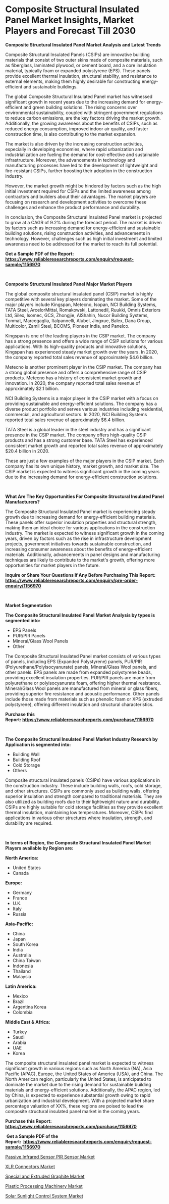 <p><h1>Composite Structural Insulated Panel Market Insights, Market Players and Forecast Till 2030</h1></p><p><strong>Composite Structural Insulated Panel Market Analysis and Latest Trends</strong></p>
<p><p>Composite Structural Insulated Panels (CSIPs) are innovative building materials that consist of two outer skins made of composite materials, such as fiberglass, laminated plywood, or cement board, and a core insulation material, typically foam or expanded polystyrene (EPS). These panels provide excellent thermal insulation, structural stability, and resistance to external elements, making them highly desirable for constructing energy-efficient and sustainable buildings.</p><p>The global Composite Structural Insulated Panel market has witnessed significant growth in recent years due to the increasing demand for energy-efficient and green building solutions. The rising concerns over environmental sustainability, coupled with stringent government regulations to reduce carbon emissions, are the key factors driving the market growth. Additionally, the growing awareness about the benefits of CSIPs, such as reduced energy consumption, improved indoor air quality, and faster construction time, is also contributing to the market expansion.</p><p>The market is also driven by the increasing construction activities, especially in developing economies, where rapid urbanization and industrialization are fueling the demand for cost-effective and sustainable infrastructure. Moreover, the advancements in technology and manufacturing processes have led to the development of lightweight and fire-resistant CSIPs, further boosting their adoption in the construction industry.</p><p>However, the market growth might be hindered by factors such as the high initial investment required for CSIPs and the limited awareness among contractors and builders about their advantages. The market players are focusing on research and development activities to overcome these challenges and enhance the product performance and durability.</p><p>In conclusion, the Composite Structural Insulated Panel market is projected to grow at a CAGR of 9.2% during the forecast period. The market is driven by factors such as increasing demand for energy-efficient and sustainable building solutions, rising construction activities, and advancements in technology. However, challenges such as high initial investment and limited awareness need to be addressed for the market to reach its full potential.</p></p>
<p><strong>Get a Sample PDF of the Report:&nbsp; <a href="https://www.reliableresearchreports.com/enquiry/request-sample/1156970">https://www.reliableresearchreports.com/enquiry/request-sample/1156970</a></strong></p>
<p>&nbsp;</p>
<p><strong>Composite Structural Insulated Panel Major Market Players</strong></p>
<p><p>The global composite structural insulated panel (CSIP) market is highly competitive with several key players dominating the market. Some of the major players include Kingspan, Metecno, Isopan, NCI Building Systems, TATA Steel, ArcelorMittal, Romakowski, Lattonedil, Ruukki, Omnis Exteriors Ltd, Silex, Isomec, GCS, Zhongjie, AlShahin, Nucor Building Systems, Tonmat, Marcegaglia, Italpannelli, Alubel, Jingxue, Balex, Dana Group, Multicolor, Zamil Steel, BCOMS, Pioneer India, and Panelco.</p><p>Kingspan is one of the leading players in the CSIP market. The company has a strong presence and offers a wide range of CSIP solutions for various applications. With its high-quality products and innovative solutions, Kingspan has experienced steady market growth over the years. In 2020, the company reported total sales revenue of approximately $4.6 billion.</p><p>Metecno is another prominent player in the CSIP market. The company has a strong global presence and offers a comprehensive range of CSIP products. Metecno has a history of consistent market growth and innovation. In 2020, the company reported total sales revenue of approximately $2.1 billion.</p><p>NCI Building Systems is a major player in the CSIP market with a focus on providing sustainable and energy-efficient solutions. The company has a diverse product portfolio and serves various industries including residential, commercial, and agricultural sectors. In 2020, NCI Building Systems reported total sales revenue of approximately $6.4 billion.</p><p>TATA Steel is a global leader in the steel industry and has a significant presence in the CSIP market. The company offers high-quality CSIP products and has a strong customer base. TATA Steel has experienced consistent market growth and reported total sales revenue of approximately $20.4 billion in 2020.</p><p>These are just a few examples of the major players in the CSIP market. Each company has its own unique history, market growth, and market size. The CSIP market is expected to witness significant growth in the coming years due to the increasing demand for energy-efficient construction solutions.</p></p>
<p>&nbsp;</p>
<p><strong>What Are The Key Opportunities For Composite Structural Insulated Panel Manufacturers?</strong></p>
<p><p>The Composite Structural Insulated Panel market is experiencing steady growth due to increasing demand for energy-efficient building materials. These panels offer superior insulation properties and structural strength, making them an ideal choice for various applications in the construction industry. The market is expected to witness significant growth in the coming years, driven by factors such as the rise in infrastructure development projects, government initiatives towards sustainable construction, and increasing consumer awareness about the benefits of energy-efficient materials. Additionally, advancements in panel designs and manufacturing techniques are likely to contribute to the market's growth, offering more opportunities for market players in the future.</p></p>
<p><strong>Inquire or Share Your Questions If Any Before Purchasing This Report: <a href="https://www.reliableresearchreports.com/enquiry/pre-order-enquiry/1156970">https://www.reliableresearchreports.com/enquiry/pre-order-enquiry/1156970</a></strong></p>
<p>&nbsp;</p>
<p><strong>Market Segmentation</strong></p>
<p><strong>The Composite Structural Insulated Panel Market Analysis by types is segmented into:</strong></p>
<p><ul><li>EPS Panels</li><li>PUR/PIR Panels</li><li>Mineral/Glass Wool Panels</li><li>Other</li></ul></p>
<p><p>The Composite Structural Insulated Panel market consists of various types of panels, including EPS (Expanded Polystyrene) panels, PUR/PIR (Polyurethane/Polyisocyanurate) panels, Mineral/Glass Wool panels, and other panels. EPS panels are made from expanded polystyrene beads, providing excellent insulation properties. PUR/PIR panels are made from polyurethane or polyisocyanurate foam, offering higher thermal resistance. Mineral/Glass Wool panels are manufactured from mineral or glass fibers, providing superior fire resistance and acoustic performance. Other panels include those made from materials such as phenolic foam or XPS (extruded polystyrene), offering different insulation and structural characteristics.</p></p>
<p><strong>Purchase this Report:&nbsp;<a href="https://www.reliableresearchreports.com/purchase/1156970">https://www.reliableresearchreports.com/purchase/1156970</a></strong></p>
<p>&nbsp;</p>
<p><strong>The Composite Structural Insulated Panel Market Industry Research by Application is segmented into:</strong></p>
<p><ul><li>Building Wall</li><li>Building Roof</li><li>Cold Storage</li><li>Others</li></ul></p>
<p><p>Composite structural insulated panels (CSIPs) have various applications in the construction industry. These include building walls, roofs, cold storage, and other structures. CSIPs are commonly used as building walls, offering superior insulation and strength compared to traditional materials. They are also utilized as building roofs due to their lightweight nature and durability. CSIPs are highly suitable for cold storage facilities as they provide excellent thermal insulation, maintaining low temperatures. Moreover, CSIPs find applications in various other structures where insulation, strength, and durability are required.</p></p>
<p>&nbsp;</p>
<p><strong>In terms of Region, the Composite Structural Insulated Panel Market Players available by Region are:</strong></p>
<p>
    <p> <strong> North America: </strong>
        <ul>
            <li>United States</li>
            <li>Canada</li>
        </ul>
        </p> 
    <p> <strong> Europe: </strong>
        <ul>
            <li>Germany</li>
            <li>France</li>
            <li>U.K.</li>
            <li>Italy</li>
            <li>Russia</li>
        </ul>
        </p> 
    <p> <strong> Asia-Pacific: </strong>
        <ul>
            <li>China</li>
            <li>Japan</li>
            <li>South Korea</li>
            <li>India</li>
            <li>Australia</li>
            <li>China Taiwan</li>
            <li>Indonesia</li>
            <li>Thailand</li>
            <li>Malaysia</li>
        </ul>
        </p> 
    <p> <strong> Latin America: </strong>
        <ul>
            <li>Mexico</li>
            <li>Brazil</li>
            <li>Argentina Korea</li>
            <li>Colombia</li>
        </ul>
        </p> 
    <p> <strong> Middle East & Africa: </strong>
        <ul>
            <li>Turkey</li>
            <li>Saudi</li>
            <li>Arabia</li>
            <li>UAE</li>
            <li>Korea</li>
        </ul>
    </p>
    </p>
<p><p>The composite structural insulated panel market is expected to witness significant growth in various regions such as North America (NA), Asia Pacific (APAC), Europe, the United States of America (USA), and China. The North American region, particularly the United States, is anticipated to dominate the market due to the rising demand for sustainable building materials and energy-efficient solutions. Additionally, the APAC region, led by China, is expected to experience substantial growth owing to rapid urbanization and industrial development. With a projected market share percentage valuation of XX%, these regions are poised to lead the composite structural insulated panel market in the coming years.</p></p>
<p><strong>Purchase this Report: <a href="https://www.reliableresearchreports.com/purchase/1156970">https://www.reliableresearchreports.com/purchase/1156970</a></strong></p>
<p>&nbsp;<strong>Get a Sample PDF of the Report:&nbsp;&nbsp;<a href="https://www.reliableresearchreports.com/enquiry/request-sample/1156970">https://www.reliableresearchreports.com/enquiry/request-sample/1156970</a></strong></p>
<p><strong></strong></p>
<p><p><a href="https://www.linkedin.com/pulse/decoding-passive-infrared-sensor-pir-market-deep-dive-latest-xrwce/">Passive Infrared Sensor PIR Sensor Market</a></p><p><a href="https://www.linkedin.com/pulse/xlr-connectors-market-challenges-opportunities-growth-dsy6e/">XLR Connectors Market</a></p><p><a href="https://github.com/ChiragRP21/Market-Research-Report-List-1/blob/main/special-and-extruded-graphite-market.md">Special and Extruded Graphite Market</a></p><p><a href="https://medium.com/@hesterorn1944/plastic-processing-machinery-market-size-growth-forecast-2023-2030-682b1f72f93d">Plastic Processing Machinery Market</a></p><p><a href="https://github.com/ChiragRp1/Market-Research-Report-List-1/blob/main/solar-sunlight-control-system-market.md">Solar Sunlight Control System Market</a></p></p>
